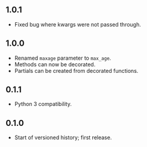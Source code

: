 1.0.1
-----
- Fixed bug where kwargs were not passed through.

1.0.0
-----
- Renamed `maxage` parameter to `max_age`.
- Methods can now be decorated.
- Partials can be created from decorated functions.

0.1.1
-----
- Python 3 compatibility.

0.1.0
-----
- Start of versioned history; first release.
